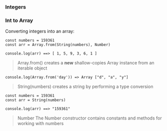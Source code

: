 ### Integers
### Int to Array 

Converting integers into an array:
```
const numbers = 159361
const arr = Array.from(String(numbers), Number)

console.log(arr) ==> [ 1, 5, 9, 3, 6, 1 ]
```

> Array.from()
creates a **new** shallow-copies Array instance from an iterable object 

```
console.log(Array.from('day')) => Array ["d", "a", "y"] 
```

> String(numbers)
creates a string by performing a type conversion
```
const numbers = 159361
const arr = String(numbers)

console.log(arr) ==> "159361"
```

> Number
The Number constructor contains constants and methods for working with numbers
